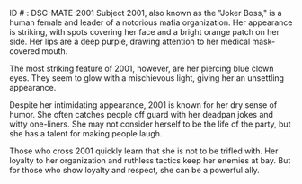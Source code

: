 ID # : DSC-MATE-2001
Subject 2001, also known as the "Joker Boss," is a human female and leader of a notorious mafia organization. Her appearance is striking, with spots covering her face and a bright orange patch on her side. Her lips are a deep purple, drawing attention to her medical mask-covered mouth.

The most striking feature of 2001, however, are her piercing blue clown eyes. They seem to glow with a mischievous light, giving her an unsettling appearance.

Despite her intimidating appearance, 2001 is known for her dry sense of humor. She often catches people off guard with her deadpan jokes and witty one-liners. She may not consider herself to be the life of the party, but she has a talent for making people laugh.

Those who cross 2001 quickly learn that she is not to be trifled with. Her loyalty to her organization and ruthless tactics keep her enemies at bay. But for those who show loyalty and respect, she can be a powerful ally.